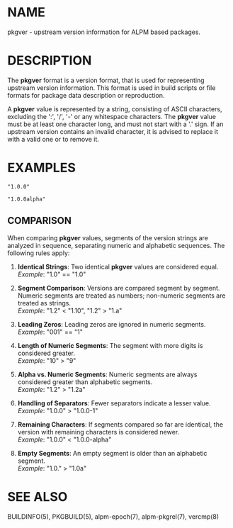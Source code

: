 # NAME

pkgver - upstream version information for ALPM based packages.

# DESCRIPTION

The **pkgver** format is a version format, that is used for representing upstream version information.
This format is used in build scripts or file formats for package data description or reproduction.

A **pkgver** value is represented by a string, consisting of ASCII characters, excluding the ':', '/', '-' or any whitespace characters.
The **pkgver** value must be at least one character long, and must not start with a '.' sign.
If an upstream version contains an invalid character, it is advised to replace it with a valid one or to remove it.

# EXAMPLES

```
"1.0.0"
```

```
"1.0.0alpha"
```

## COMPARISON

When comparing **pkgver** values, segments of the version strings are analyzed in sequence, separating numeric and alphabetic sequences. The following rules apply:

1. **Identical Strings**: Two identical **pkgver** values are considered equal.  
   _Example_: "1.0" == "1.0"

2. **Segment Comparison**: Versions are compared segment by segment. Numeric segments are treated as numbers; non-numeric segments are treated as strings.  
   _Example_: "1.2" < "1.10", "1.2" > "1.a"

3. **Leading Zeros**: Leading zeros are ignored in numeric segments.  
   _Example_: "001" == "1"

4. **Length of Numeric Segments**: The segment with more digits is considered greater.  
   _Example_: "10" > "9"

5. **Alpha vs. Numeric Segments**: Numeric segments are always considered greater than alphabetic segments.  
   _Example_: "1.2" > "1.2a"

6. **Handling of Separators**: Fewer separators indicate a lesser value.  
   _Example_: "1.0.0" > "1.0.0-1"

7. **Remaining Characters**: If segments compared so far are identical, the version with remaining characters is considered newer.  
   _Example_: "1.0.0" < "1.0.0-alpha"

8. **Empty Segments**: An empty segment is older than an alphabetic segment.  
   _Example_: "1.0." > "1.0a"

# SEE ALSO

BUILDINFO(5), PKGBUILD(5), alpm-epoch(7), alpm-pkgrel(7), vercmp(8)
